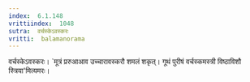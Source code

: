 ```yaml
---
index:  6.1.148
vrittiindex:  1048
sutra:  वर्चस्केऽवस्करः
vritti:  balamanorama 
---
```


वर्चस्केऽवस्करः। `मूत्रं प्ररुआआव उच्चारावस्करौ शमलं शकृत्। गूथं पुरीषं वर्चस्कमस्त्री विष्ठाविशौ स्त्रिया'मित्यमरः।

